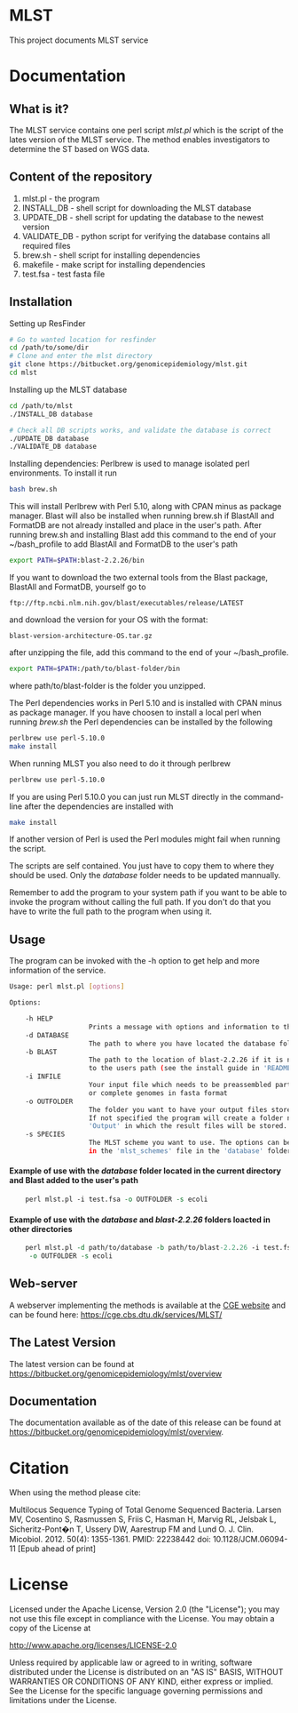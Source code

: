 MLST
===================

This project documents MLST service


Documentation
=============

## What is it?

The MLST service contains one perl script *mlst.pl* which is the script of the lates
version of the MLST service. The method enables investigators to determine the ST based on WGS data.

## Content of the repository
1. mlst.pl      - the program
2. INSTALL_DB   - shell script for downloading the MLST database
3. UPDATE_DB    - shell script for updating the database to the newest version
4. VALIDATE_DB  - python script for verifying the database contains all
                  required files 
5. brew.sh      - shell script for installing dependencies
6. makefile     - make script for installing dependencies
7. test.fsa     - test fasta file

## Installation

Setting up ResFinder
```bash
# Go to wanted location for resfinder
cd /path/to/some/dir
# Clone and enter the mlst directory
git clone https://bitbucket.org/genomicepidemiology/mlst.git
cd mlst
```

Installing up the MLST database
```bash
cd /path/to/mlst
./INSTALL_DB database

# Check all DB scripts works, and validate the database is correct
./UPDATE_DB database
./VALIDATE_DB database
```

Installing dependencies:
Perlbrew is used to manage isolated perl environments. To install it run
```bash
bash brew.sh
```

This will install Perlbrew with Perl 5.10, along with CPAN minus as
package manager.
Blast will also be installed when running brew.sh if BlastAll and FormatDB are
not already installed and place in the user's path.
After running brew.sh and installing Blast add this command to the end of your
~/bash_profile to add BlastAll and FormatDB to the user's path

```bash
export PATH=$PATH:blast-2.2.26/bin
```

If you want to download the two external tools from the Blast package, BlastAll
and FormatDB, yourself go to
```url
ftp://ftp.ncbi.nlm.nih.gov/blast/executables/release/LATEST
```

and download the version for your OS with the format:
```url
blast-version-architecture-OS.tar.gz
```

after unzipping the file, add this command to the end of your ~/bash_profile.
```bash
export PATH=$PATH:/path/to/blast-folder/bin
```

where path/to/blast-folder is the folder you unzipped.

The Perl dependencies works in Perl 5.10 and is installed with CPAN minus as
package manager.
If you have choosen to install a local perl when running *brew.sh* the Perl
dependencies can be installed by the following
```bash
perlbrew use perl-5.10.0
make install
```

When running MLST you also need to do it through perlbrew
```bash
perlbrew use perl-5.10.0
```

If you are using Perl 5.10.0 you can just run MLST directly in the command-line
after the dependencies are installed with
```bash
make install
```

If another version of Perl is used the Perl modules might fail when running the script. 

The scripts are self contained. You just have to copy them to where they should
be used. Only the *database* folder needs to be updated mannually.

Remember to add the program to your system path if you want to be able to invoke the 
program without calling the full path.
If you don't do that you have to write the full path to the program when using it.

## Usage

The program can be invoked with the -h option to get help and more information of the service.

```bash
Usage: perl mlst.pl [options]

Options:

    -h HELP
                    Prints a message with options and information to the screen
    -d DATABASE
                    The path to where you have located the database folder
    -b BLAST
                    The path to the location of blast-2.2.26 if it is not added
                    to the users path (see the install guide in 'README.md')
    -i INFILE
                    Your input file which needs to be preassembled partial
                    or complete genomes in fasta format
    -o OUTFOLDER
                    The folder you want to have your output files stored.
                    If not specified the program will create a folder named
                    'Output' in which the result files will be stored.
    -s SPECIES
                    The MLST scheme you want to use. The options can be found
                    in the 'mlst_schemes' file in the 'database' folder
```

#### Example of use with the *database* folder located in the current directory and Blast added to the user's path
```perl
    perl mlst.pl -i test.fsa -o OUTFOLDER -s ecoli
```
#### Example of use with the *database* and *blast-2.2.26* folders loacted in other directories
```perl
    perl mlst.pl -d path/to/database -b path/to/blast-2.2.26 -i test.fsa \
     -o OUTFOLDER -s ecoli
```

## Web-server

A webserver implementing the methods is available at the [CGE website](http://www.genomicepidemiology.org/) and can be found here:
https://cge.cbs.dtu.dk/services/MLST/


## The Latest Version


The latest version can be found at
https://bitbucket.org/genomicepidemiology/mlst/overview

## Documentation


The documentation available as of the date of this release can be found at
https://bitbucket.org/genomicepidemiology/mlst/overview.


Citation
=======

When using the method please cite:

Multilocus Sequence Typing of Total Genome Sequenced Bacteria.
Larsen MV, Cosentino S, Rasmussen S, Friis C, Hasman H, Marvig RL,
Jelsbak L, Sicheritz-Pont�n T, Ussery DW, Aarestrup FM and Lund O.
J. Clin. Micobiol. 2012. 50(4): 1355-1361.
PMID: 22238442         doi: 10.1128/JCM.06094-11
[Epub ahead of print]


License
=======


Licensed under the Apache License, Version 2.0 (the "License");
you may not use this file except in compliance with the License.
You may obtain a copy of the License at

   http://www.apache.org/licenses/LICENSE-2.0

Unless required by applicable law or agreed to in writing, software
distributed under the License is distributed on an "AS IS" BASIS,
WITHOUT WARRANTIES OR CONDITIONS OF ANY KIND, either express or implied.
See the License for the specific language governing permissions and
limitations under the License.
